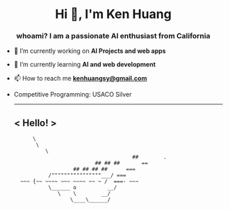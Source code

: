 <h1 align="center">Hi 👋, I'm Ken Huang</h1>
<h3 align="center">whoami? I am a passionate AI enthusiast from California</h3>

- 🔭 I’m currently working on **AI Projects and web apps**

- 🌱 I’m currently learning **AI and web development**

- 📫 How to reach me **kenhuangsy@gmail.com**

- Competitive Programming: USACO Silver


     _____ 
    < Hello! >
     ----- 
            \
             \
                \     
                                            ##        .            
                                ## ## ##       ==            
                         ## ## ## ##      ===            
                 /""""""""""""""""___/ ===        
        ~~~ {~~ ~~~~ ~~~ ~~~~ ~~ ~ /  ===- ~~~   
                 \______ o          __/            
                    \    \        __/             
                        \____\______/   
